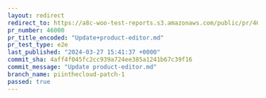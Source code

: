 ```yaml
---
layout: redirect
redirect_to: https://a8c-woo-test-reports.s3.amazonaws.com/public/pr/46000/e2e/index.html
pr_number: 46000
pr_title_encoded: "Update+product-editor.md"
pr_test_type: e2e
last_published: "2024-03-27 15:41:37 +0000"
commit_sha: 4aff4f045fc2cc939a724ee385a1241b67c39f16
commit_message: "Update product-editor.md"
branch_name: piinthecloud-patch-1
passed: true
---
```

